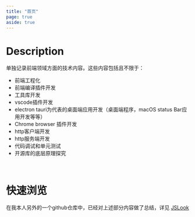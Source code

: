 ```yaml
---
title: "首页"
page: true
aside: true
---
```


# Description
单独记录前端领域方面的技术内容。这些内容包括且不限于：
- 前端工程化
- 前端编译插件开发
- 工具库开发
- vscode插件开发
- electron tauri为代表的桌面端应用开发（桌面端程序，macOS status Bar应用开发等等）
- Chrome browser 插件开发
- http客户端开发
- http服务端开发
- 代码调试和单元测试
- 开源库的底层原理探究

<br>

# 快速浏览
在我本人另外的一个github仓库中，已经对上述部分内容做了总结，详见 [JSLook](https://github.com/zhangzhuang15/JSLook)


<Giscus />
